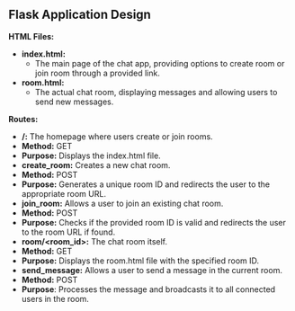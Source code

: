 ## Flask Application Design

**HTML Files:**

- **index.html:**
  - The main page of the chat app, providing options to create room or join room through a provided link.
- **room.html:**
  - The actual chat room, displaying messages and allowing users to send new messages.

**Routes:**

- **/:** The homepage where users create or join rooms.
 - **Method:** GET
 - **Purpose:** Displays the index.html file.
- **create_room:** Creates a new chat room.
 - **Method:** POST
 - **Purpose:** Generates a unique room ID and redirects the user to the appropriate room URL.
- **join_room:** Allows a user to join an existing chat room.
 - **Method:** POST
 - **Purpose:** Checks if the provided room ID is valid and redirects the user to the room URL if found.
- **room/<room_id>:** The chat room itself.
 - **Method:** GET
 - **Purpose:** Displays the room.html file with the specified room ID.
- **send_message:** Allows a user to send a message in the current room.
 - **Method:** POST
 - **Purpose**: Processes the message and broadcasts it to all connected users in the room.
